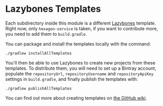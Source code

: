 
# Lazybones Templates

Each subdirectory inside this module is a different [Lazybones] template. Right now, only
`hexagon-service` is taken, if you want to contribute more, you need to add them to `build.gradle`.

You can package and install the templates locally with the command:

    ./gradlew installAllTemplates

You'll then be able to use Lazybones to create new projects from these templates. To distribute
them, you will need to set up a Bintray account, populate the `repositoryUrl`, `repositoryUsername`
and `repositoryApiKey` settings in `build.gradle`, and finally publish the templates with:

    ./gradlew publishAllTemplates

You can find out more about creating templates on [the GitHub wiki].

[the GitHub wiki]: https://github.com/pledbrook/lazybones/wiki/Template-developers-guide
[Lazybones]: https://github.com/pledbrook/lazybones

